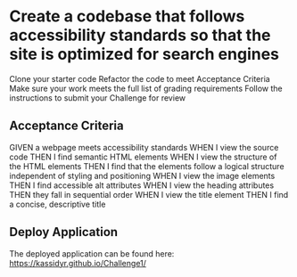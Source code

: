 # Create a codebase that follows accessibility standards so that the site is optimized for search engines

Clone your starter code
Refactor the code to meet Acceptance Criteria
Make sure your work meets the full list of grading requirements
Follow the instructions to submit your Challenge for review

## Acceptance Criteria

GIVEN a webpage meets accessibility standards
WHEN I view the source code
THEN I find semantic HTML elements
WHEN I view the structure of the HTML elements
THEN I find that the elements follow a logical structure independent of styling and positioning
WHEN I view the image elements
THEN I find accessible alt attributes
WHEN I view the heading attributes
THEN they fall in sequential order
WHEN I view the title element
THEN I find a concise, descriptive title

## Deploy Application

The deployed application can be found here: https://kassidyr.github.io/Challenge1/
